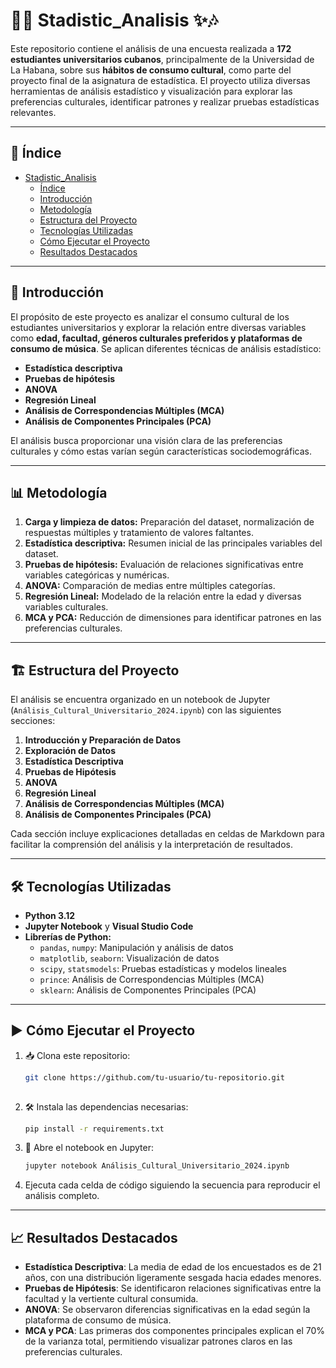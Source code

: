 # 🎨✨ Stadistic_Analisis ✨🎶

Este repositorio contiene el análisis de una encuesta realizada a **172 estudiantes universitarios cubanos**, principalmente de la Universidad de La Habana, sobre sus **hábitos de consumo cultural**, como parte del proyecto final de la asignatura de estadística. El proyecto utiliza diversas herramientas de análisis estadístico y visualización para explorar las preferencias culturales, identificar patrones y realizar pruebas estadísticas relevantes.

---

## 📖 Índice  
- [Stadistic\_Analisis](#stadistic_analisis)
  - [Índice](#índice)
  - [Introducción](#introducción)
  - [Metodología](#metodología)
  - [Estructura del Proyecto](#estructura-del-proyecto)
  - [Tecnologías Utilizadas](#tecnologías-utilizadas)
  - [Cómo Ejecutar el Proyecto](#cómo-ejecutar-el-proyecto)
  - [Resultados Destacados](#resultados-destacados)

---

## 🚀 Introducción  
El propósito de este proyecto es analizar el consumo cultural de los estudiantes universitarios y explorar la relación entre diversas variables como **edad, facultad, géneros culturales preferidos y plataformas de consumo de música**. Se aplican diferentes técnicas de análisis estadístico:  
- **Estadística descriptiva**  
- **Pruebas de hipótesis**  
- **ANOVA**  
- **Regresión Lineal**  
- **Análisis de Correspondencias Múltiples (MCA)**  
- **Análisis de Componentes Principales (PCA)**  

El análisis busca proporcionar una visión clara de las preferencias culturales y cómo estas varían según características sociodemográficas.

---

## 📊 Metodología  
1. **Carga y limpieza de datos:** Preparación del dataset, normalización de respuestas múltiples y tratamiento de valores faltantes.  
2. **Estadística descriptiva:** Resumen inicial de las principales variables del dataset.  
3. **Pruebas de hipótesis:** Evaluación de relaciones significativas entre variables categóricas y numéricas.  
4. **ANOVA:** Comparación de medias entre múltiples categorías.  
5. **Regresión Lineal:** Modelado de la relación entre la edad y diversas variables culturales.  
6. **MCA y PCA:** Reducción de dimensiones para identificar patrones en las preferencias culturales.  

---

## 🏗 Estructura del Proyecto  
El análisis se encuentra organizado en un notebook de Jupyter (`Análisis_Cultural_Universitario_2024.ipynb`) con las siguientes secciones:  

1. **Introducción y Preparación de Datos**  
2. **Exploración de Datos**  
3. **Estadística Descriptiva**  
4. **Pruebas de Hipótesis**  
5. **ANOVA**  
6. **Regresión Lineal**  
7. **Análisis de Correspondencias Múltiples (MCA)**  
8. **Análisis de Componentes Principales (PCA)**  

Cada sección incluye explicaciones detalladas en celdas de Markdown para facilitar la comprensión del análisis y la interpretación de resultados.  

---

## 🛠️ Tecnologías Utilizadas  
- **Python 3.12**  
- **Jupyter Notebook** y **Visual Studio Code**
- **Librerías de Python:**  
  - `pandas`, `numpy`: Manipulación y análisis de datos  
  - `matplotlib`, `seaborn`: Visualización de datos  
  - `scipy`, `statsmodels`: Pruebas estadísticas y modelos lineales  
  - `prince`: Análisis de Correspondencias Múltiples (MCA)  
  - `sklearn`: Análisis de Componentes Principales (PCA)  

---

## ▶️ Cómo Ejecutar el Proyecto  
1. 📥 Clona este repositorio:  
   ```bash
   git clone https://github.com/tu-usuario/tu-repositorio.git
    
2. 🛠 Instala las dependencias necesarias:
    ```bash
    pip install -r requirements.txt

3. 🔧 Abre el notebook en Jupyter:
   ```bash
   jupyter notebook Análisis_Cultural_Universitario_2024.ipynb

4. Ejecuta cada celda de código siguiendo la secuencia para reproducir el análisis completo.

--- 

## 📈 Resultados Destacados

- **Estadística Descriptiva**: La media de edad de los encuestados es de 21 años, con una distribución ligeramente sesgada hacia edades menores.
- **Pruebas de Hipótesis**: Se identificaron relaciones significativas entre la facultad y la vertiente cultural consumida.
- **ANOVA**: Se observaron diferencias significativas en la edad según la plataforma de consumo de música.
- **MCA y PCA**: Las primeras dos componentes principales explican el 70% de la varianza total, permitiendo visualizar patrones claros en las preferencias culturales.

